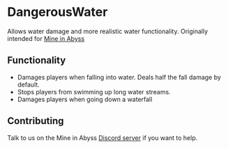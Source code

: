 # DangerousWater

Allows water damage and more realistic water functionality. Originally intended for [Mine in Abyss](https://github.com/MineInAbyss)

## Functionality

* Damages players when falling into water. Deals half the fall damage by default.
* Stops players from swimming up long water streams.
* Damages players when going down a waterfall

## Contributing

Talk to us on the Mine in Abyss [Discord server](https://discord.gg/dBwZN5H) if you want to help.
